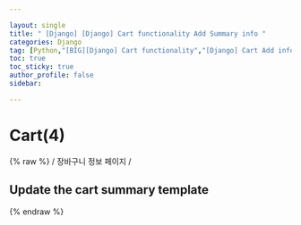 ```yaml
---

layout: single
title: " [Django] [Django] Cart functionality Add Summary info "
categories: Django
tag: [Python,"[BIG][Django] Cart functionality","[Django] Cart Add info template"]
toc: true
toc_sticky: true
author_profile: false
sidebar:

---
```

# Cart(4)
{% raw %}
/ 장바구니 정보 페이지 /

## Update the cart summary template







{% endraw %}
